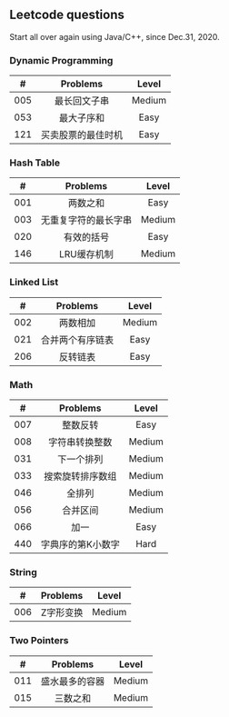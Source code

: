 ## Leetcode questions

Start all over again using Java/C++, since Dec.31, 2020.

### Dynamic Programming
|#|Problems|Level|
|:-:|:-: | :-: |
|005|最长回文子串|Medium|
|053|最大子序和|Easy|
|121|买卖股票的最佳时机|Easy|

### Hash Table
|#|Problems|Level|
|:-:|:-: | :-: |
|001|两数之和|Easy|
|003|无重复字符的最长字串|Medium|
|020|有效的括号|Easy|
|146|LRU缓存机制|Medium|

### Linked List
|#|Problems|Level|
|:-:|:-: | :-: |
|002|两数相加|Medium|
|021|合并两个有序链表|Easy|
|206|反转链表|Easy|

### Math
|#|Problems|Level|
|:-:|:-: | :-: |
|007|整数反转|Easy|
|008|字符串转换整数|Medium|
|031|下一个排列|Medium|
|033|搜索旋转排序数组|Medium|
|046|全排列|Medium|
|056|合并区间|Medium|
|066|加一|Easy|
|440|字典序的第K小数字|Hard|

### String
|#|Problems|Level|
|:-:|:-: | :-: |
|006|Z字形变换|Medium|

### Two Pointers
|#|Problems|Level|
|:-:|:-: | :-: |
|011|盛水最多的容器|Medium|
|015|三数之和|Medium|
